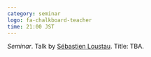 ```yaml
---
category: seminar
logo: fa-chalkboard-teacher
time: 21:00 JST
---
```


*Seminar*. Talk by [Sébastien Loustau](https://sebastienloustau.github.io/). Title: TBA.
